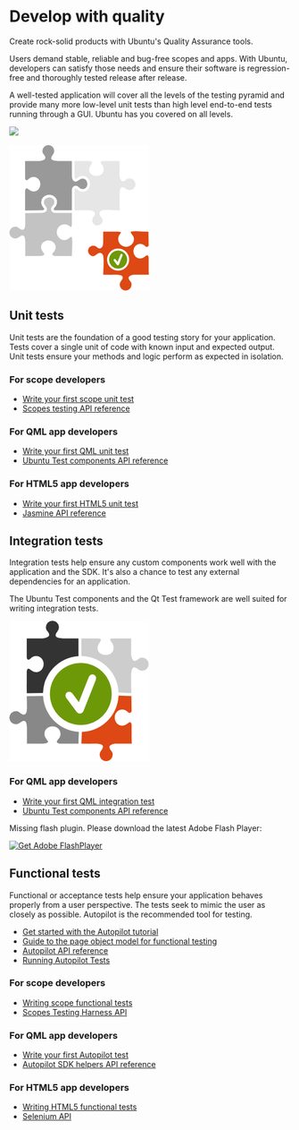 





# Develop with quality

Create rock-solid products with Ubuntu's Quality Assurance tools.

Users demand stable, reliable and bug-free scopes and apps. With Ubuntu,
developers can satisfy those needs and ensure their software is regression-
free and thoroughly tested release after release.

A well-tested application will cover all the levels of the testing pyramid and
provide many more low-level unit tests than high level end-to-end tests
running through a GUI. Ubuntu has you covered on all levels.

![](../../media/a67bd0d1-ff50-4b5f-9a20-e8eec795061f-cms_page_media/379/testing-pyramid.png)





![](../../media/49620ea7-4058-4e20-ba73-80afc2eea7cb-cms_page_media/379/testing-unit-a.png)

## Unit tests

Unit tests are the foundation of a good testing story for your application.
Tests cover a single unit of code with known input and expected output. Unit
tests ensure your methods and logic perform as expected in isolation.





### For scope developers

  * [Write your first scope unit test](/en/phone/scopes/tutorials/scopes-unit-testing/)
  * [Scopes testing API reference](https://developer.ubuntu.com/api/devel/ubuntu-14.10/cplusplus/unity-scopes/dir_4a2a62c60bd6f2d5db6599a21d12fb4a.html)

### For QML app developers

  * [Write your first QML unit test](/en/phone/apps/qml/tutorials/qml-unit-testing/)
  * [Ubuntu Test components API reference](https://developer.ubuntu.com/api/qml/sdk-14.10/Ubuntu.Test/)

### For HTML5 app developers

  * [Write your first HTML5 unit test](/en/phone/apps/html-5/tutorials/html5-unit-testing/)
  * [Jasmine API reference](http://jasmine.github.io/)





## Integration tests

Integration tests help ensure any custom components work well with the
application and the SDK. It's also a chance to test any external dependencies
for an application.

The Ubuntu Test components and the Qt Test framework are well suited for
writing integration tests.

![](../../media/3063914f-7df5-4e17-90ba-f038b3f41d5e-cms_page_media/379/testing-integration-c.png)





### For QML app developers

  * [Write your first QML integration test](/en/phone/apps/qml/tutorials/qml-integration-testing/)
  * [Ubuntu Test components API reference](https://developer.ubuntu.com/api/qml/sdk-14.10/Ubuntu.Test/)





Missing flash plugin. Please download the latest Adobe Flash Player:

[ ![Get Adobe FlashPlayer](/static/devportal_static/cms/img/icons/plugins/get_flash_player.gif)
](https://www.adobe.com/go/getflashplayer)

## Functional tests

Functional or acceptance tests help ensure your application behaves properly
from a user perspective. The tests seek to mimic the user as closely as
possible. Autopilot is the recommended tool for testing.

  * [Get started with the Autopilot tutorial](https://developer.ubuntu.com/api/autopilot/python/1.5.0/tutorial-getting_started/)
  * [Guide to the page object model for functional testing](/en/phone/platform/guides/acceptance-testing-using-the-page-object-model/)
  * [Autopilot API reference](https://developer.ubuntu.com/api/autopilot/python/1.5.0/)
  * [Running Autopilot Tests](/en/phone/platform/guides/running-autopilot-tests/)

### For scope developers

  * [Writing scope functional tests](http://people.canonical.com/~nskaggs/scopes-harness/tutorial/tutorial.html)
  * [Scopes Testing Harness API](http://people.canonical.com/~nskaggs/scopes-harness/api/api.html)

### For QML app developers

  * [Write your first Autopilot test](/en/phone/apps/qml/tutorials/writing-qml-acceptance-tests/)
  * [Autopilot SDK helpers API reference](https://developer.ubuntu.com/api/autopilot/python/1.5.0/ubuntuuitoolkit/)

### For HTML5 app developers

  * [Writing HTML5 functional tests](/en/phone/apps/html-5/tutorials/writing-html5-functional-tests/)
  * [Selenium API](http://selenium-python.readthedocs.org/en/latest/api.html)






